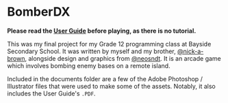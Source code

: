 # BomberDX
**Please read the [User Guide](https://github.com/matthew-e-brown/BomberDX/blob/master/Documents/User%20Guide%201.1.pdf) before playing, as there is no tutorial.**

This was my final project for my Grade 12 programming class at Bayside Secondary School. It was written by myself and my brother, [@nick-a-brown](https://github.com/nick-a-brown), alongside design and graphics from [@neosndt](https://github.com/neosndt). It is an arcade game which involves bombing enemy bases on a remote island.

Included in the documents folder are a few of the Adobe Photoshop / Illustrator files that were used to make some of the assets. Notably, it also includes the User Guide's `.PDF`.
